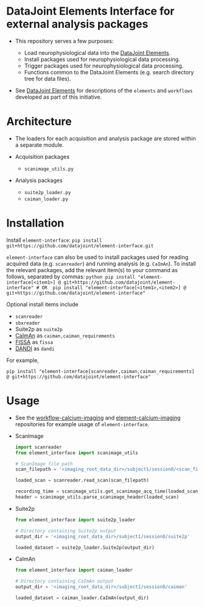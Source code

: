 # DataJoint Elements Interface for external analysis packages

+ This repository serves a few purposes:
     + Load neurophysiological data into the
 [DataJoint Elements](https://github.com/datajoint/datajoint-elements).
     + Install packages used for neurophysiological data processing.
     + Trigger packages used for neurophysiological data processing.
     + Functions common to the DataJoint Elements (e.g. search directory tree for data files).

+ See [DataJoint Elements](https://github.com/datajoint/datajoint-elements) for descriptions
 of the `elements` and `workflows` developed as part of this initiative.

# Architecture

+ The loaders for each acquisition and analysis package are stored within a separate module.

+ Acquisition packages
     + `scanimage_utils.py`

+ Analysis packages
     + `suite2p_loader.py`
     + `caiman_loader.py`

# Installation

Install `element-interface`:
     ```
     pip install git+https://github.com/datajoint/element-interface.git
     ```

`element-interface` can also be used to install packages used for reading acquired data (e.g. `scanreader`) and running analysis (e.g. `CaImAn`). To install the relevant packages, add the relevant item(s) to your command as follows, separated by commas:
     ```python
     pip install "element-interface[<item1>] @ git+https://github.com/datajoint/element-interface"
     # OR 
     pip install "element-interface[<item1>,<item2>] @ git+https://github.com/datajoint/element-interface"
     ```

Optional install items include
+ `scanreader`
+ `sbxreader`
+ Suite2p as `suite2p`
+ [CaImAn](https://github.com/MouseLand/suite2p) as `caiman,caiman_requirements`
+ [FISSA](https://github.com/rochefort-lab/fissa) as `fissa`
+ [DANDI](https://github.com/dandi) as `dandi`

For example,
```
pip install "element-interface[scanreader,caiman,caiman_requirements] @ git+https://github.com/datajoint/element-interface"
```

# Usage

+ See the [workflow-calcium-imaging](https://github.com/datajoint/workflow-calcium-imaging) 
and [element-calcium-imaging](https://github.com/datajoint/element-calcium-imaging) 
repositories for example usage of `element-interface`.

+ ScanImage
     ```python
     import scanreader
     from element_interface import scanimage_utils

     # ScanImage file path
     scan_filepath = '<imaging_root_data_dir>/subject1/session0/<scan_filename>.tif'

     loaded_scan = scanreader.read_scan(scan_filepath)

     recording_time = scanimage_utils.get_scanimage_acq_time(loaded_scan)
     header = scanimage_utils.parse_scanimage_header(loaded_scan)
     ```

+ Suite2p
     ```python
     from element_interface import suite2p_loader

     # Directory containing Suite2p output
     output_dir = '<imaging_root_data_dir>/subject1/session0/suite2p'

     loaded_dataset = suite2p_loader.Suite2p(output_dir)
     ```

+ CaImAn
     ```python
     from element_interface import caiman_loader

     # Directory containing CaImAn output
     output_dir = '<imaging_root_data_dir>/subject1/session0/caiman'

     loaded_dataset = caiman_loader.CaImAn(output_dir)
     ```
